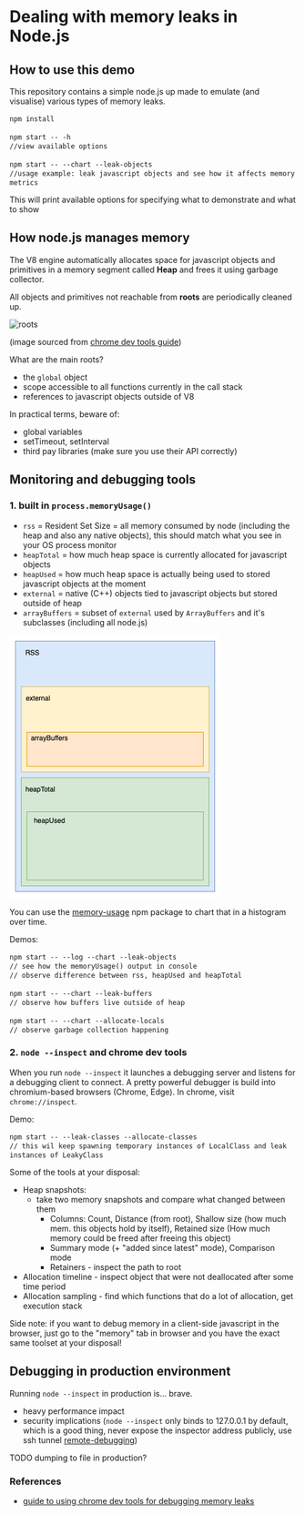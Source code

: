 # Dealing with memory leaks in Node.js


## How to use this demo

This repository contains a simple node.js up made to emulate (and visualise) various types of memory leaks.
```
npm install

npm start -- -h 
//view available options

npm start -- --chart --leak-objects
//usage example: leak javascript objects and see how it affects memory metrics
```

This will print available options for specifying what to demonstrate and what to show

## How node.js manages memory

The V8 engine automatically allocates space for javascript objects and primitives in a memory segment called **Heap** and frees it using garbage collector.

All objects and primitives not reachable from **roots** are periodically cleaned up.

![roots](https://wd.imgix.net/image/admin/j931F7akeLF5NYMv5QYT.png?auto=format&w=500)

(image sourced from [chrome dev tools guide](dev-tools-memory-guide))

What are the main roots?
 * the `global` object
 * scope accessible to all functions currently in the call stack
 * references to javascript objects outside of V8

In practical terms, beware of:
 * global variables
 * setTimeout, setInterval
 * third pay libraries (make sure you use their API correctly) 

## Monitoring and debugging tools

### 1. built in `process.memoryUsage()`

* `rss` = Resident Set Size = all memory consumed by node (including the heap and also any native objects), this should match what you see in your OS process monitor
* `heapTotal` = how much heap space is currently allocated for javascript objects
* `heapUsed` = how much heap space is actually being used to stored javascript objects at the moment
* `external` = native (C++) objects tied to javascript objects but stored outside of heap
* `arrayBuffers` = subset of `external` used by `ArrayBuffers` and it's subclasses (including all node.js)

![memoryUsage hierarchy](./doc/memoryUsage.png)

You can use the [memory-usage](npm-memory-usage) npm package to chart that in a histogram over time.

Demos:
```
npm start -- --log --chart --leak-objects
// see how the memoryUsage() output in console
// observe difference between rss, heapUsed and heapTotal

npm start -- --chart --leak-buffers
// observe how buffers live outside of heap

npm start -- --chart --allocate-locals
// observe garbage collection happening
```

### 2. `node --inspect` and chrome dev tools

When you run `node --inspect` it launches a debugging server and listens for a debugging client to connect.
A pretty powerful debugger is build into chromium-based browsers (Chrome, Edge). In chrome, visit ``chrome://inspect``.

Demo: 
```
npm start -- --leak-classes --allocate-classes
// this wil keep spawning temporary instances of LocalClass and leak instances of LeakyClass
```

Some of the tools at your disposal:

* Heap snapshots: 
   * take two memory snapshots and compare what changed between them
      * Columns: Count, Distance (from root), Shallow size (how much mem. this objects hold by itself), Retained size (How much memory could be freed after freeing this object)
      * Summary mode (+ "added since latest" mode), Comparison mode
      * Retainers - inspect the path to root
* Allocation timeline - inspect object that were not deallocated after some time period
* Allocation sampling - find which functions that do a lot of allocation, get execution stack

Side note: if you want to debug memory in a client-side javascript in the browser, just go to the "memory" tab 
in browser and you have the exact same toolset at your disposal!

## Debugging in production environment

Running `node --inspect` in production is... brave.
 - heavy performance impact
 - security implications (`node --inspect` only binds to 127.0.0.1 by default, which is a good thing, never expose 
   the inspector address publicly, use ssh tunnel [remote-debugging](remote-debugging))

TODO dumping to file in production?


### References

* [guide to using chrome dev tools for debugging memory leaks](dev-tools-memory-guide)

[dev-tools-memory-guide]: https://developer.chrome.com/docs/devtools/memory-problems/
[npm-memory-usage]:https://www.npmjs.com/package/memory-usage
[remote-debugging]:https://nodejs.org/en/docs/guides/debugging-getting-started/#enabling-remote-debugging-scenarios
